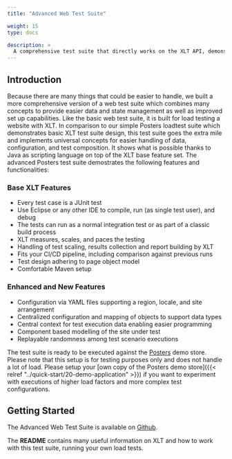 ```yaml
---
title: "Advanced Web Test Suite"

weight: 15
type: docs

description: >
  A comprehensive test suite that directly works on the XLT API, demonstrating most common use cases and possibilities. The grown-up sibling of the Basic Demo Test Suite.
---
```


## Introduction

Because there are many things that could be easier to handle, we built a more comprehensive version of a web test suite which combines many concepts to provide easier data and state management as well as improved set up capabilities. Like the basic web test suite, it is built for load testing a website with XLT. In comparison to our simple Posters loadtest suite which demonstrates basic XLT test suite design, this test suite goes the extra mile and implements universal concepts for easier handling of data, configuration, and test composition. It shows what is possible thanks to Java as scripting language on top of the XLT base feature set. The advanced Posters test suite demostrates the following features and functionalities:

### Base XLT Features

* Every test case is a JUnit test
* Use Eclipse or any other IDE to compile, run (as single test user), and debug
* The tests can run as a normal integration test or as part of a classic build process
* XLT measures, scales, and paces the testing
* Handling of test scaling, results collection and report building by XLT
* Fits your CI/CD pipeline, including comparison against previous runs
* Test design adhering to page object model
* Comfortable Maven setup

### Enhanced and New Features

* Configuration via YAML files supporting a region, locale, and site arrangement
* Centralized configuration and mapping of objects to support data types
* Central context for test execution data enabling easier programming
* Component based modelling of the site under test
* Replayable randomness among test scenario executions

The test suite is ready to be executed against the [Posters](https://35.184.136.113:8443/posters/) demo store. Please note that this setup is for testing purposes only and does not handle a lot of load. Please setup your [own copy of the Posters demo store]({{< relref "../quick-start/20-demo-application" >}}) if you want to experiment with executions of higher load factors and more complex test configurations.

## Getting Started

The Advanced Web Test Suite is available on [Github](https://github.com/Xceptance/posters-advanced-loadtest-suite).

The **README** contains many useful information on XLT and how to work with this test suite, running your own load tests. 
